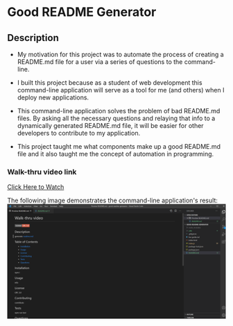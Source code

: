 # Good README Generator

## Description

- My motivation for this project was to automate the process of creating a README.md file for a user via a series of questions to the command-line.

- I built this project because as a student of web development this command-line application will serve as a tool for me (and others) when I deploy new applications.

- This command-line application solves the problem of bad README.md files. By asking all the necessary questions and relaying that info to a dynamically generated README.md file, it will be easier for other developers to contribute to my application.

- This project taught me what components make up a good README.md file and it also taught me the concept of automation in programming.

### Walk-thru video link

[Click Here to Watch](https://drive.google.com/file/d/189dHOhESEG0Et2VydUoQiud2HvsqFhT6/view)

The following image demonstrates the command-line application's result:
![Alt text](screenshot.png)
